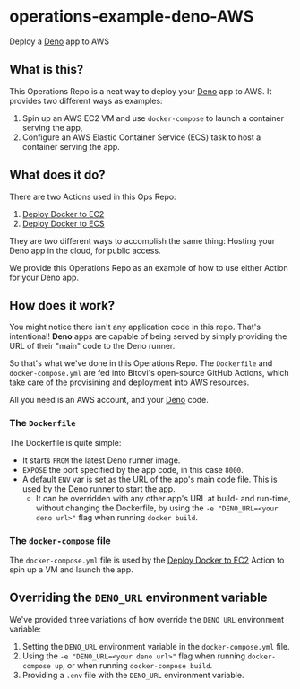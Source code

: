 # operations-example-deno-AWS

Deploy a [Deno][1] app to AWS

## What is this?

This Operations Repo is a neat way to deploy your [Deno][1] app to AWS. It provides two different ways as examples:

1. Spin up an AWS EC2 VM and use `docker-compose` to launch a container serving the app,
2. Configure an AWS Elastic Container Service (ECS) task to host a container serving the app.

## What does it do?

There are two Actions used in this Ops Repo:

1. [Deploy Docker to EC2][2]
2. [Deploy Docker to ECS][3]

They are two different ways to accomplish the same thing: Hosting your Deno app in the cloud, for public access.

We provide this Operations Repo as an example of how to use either Action for your Deno app.

## How does it work?

You might notice there isn't any application code in this repo. That's intentional! **Deno** apps are capable of being served by simply providing the URL of their "main" code to the Deno runner.

So that's what we've done in this Operations Repo. The `Dockerfile` and `docker-compose.yml` are fed into Bitovi's open-source GitHub Actions, which take care of the provisining and deployment into AWS resources.

All you need is an AWS account, and your [Deno][1] code.

### The `Dockerfile`

The Dockerfile is quite simple:

- It starts `FROM` the latest Deno runner image.
- `EXPOSE` the port specified by the app code, in this case `8000`.
- A default `ENV` var is set as the URL of the app's main code file. This is used by the Deno runner to start the app.
  - It can be overridden with any other app's URL at build- and run-time, without changing the Dockerfile, by using the `-e "DENO_URL=<your deno url>"` flag when running `docker build`.

### The `docker-compose` file

The `docker-compose.yml` file is used by the [Deploy Docker to EC2][2] Action to spin up a VM and launch the app.

## Overriding the `DENO_URL` environment variable

We've provided three variations of how override the `DENO_URL` environment variable:

1. Setting the `DENO_URL` environment variable in the `docker-compose.yml` file.
1. Using the `-e "DENO_URL=<your deno url>"` flag when running `docker-compose up`, or when running `docker-compose build`.
1. Providing a `.env` file with the `DENO_URL` environment variable.

[1]: https://deno.com/
[2]: https://github.com/bitovi/github-actions-deploy-docker-to-ec2
[3]: https://github.com/bitovi/github-actions-deploy-ecs